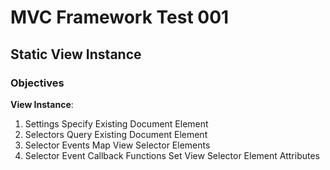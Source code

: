 # MVC Framework Test 001

## Static View Instance
### Objectives
**View Instance**:   
1. Settings Specify Existing Document Element
2. Selectors Query Existing Document Element
3. Selector Events Map View Selector Elements
4. Selector Event Callback Functions Set View Selector Element Attributes